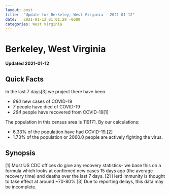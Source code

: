 ```yaml
---
layout: post
title:  "Update for Berkeley, West Virginia - 2021-01-12"
date:   2021-01-12 01:01:29 -0600
categories: West Virginia
---
```


# Berkeley, West Virginia
#### Updated 2021-01-12

## Quick Facts

In the last 7 days[3] we project there have been
- *880* new cases of COVID-19
- *7* people have died of COVID-19
- *264* people have recovered from COVID-19[1]

The population in this census area is 119171. By our calculations:
- 6.33% of the population have had COVID-19.[2]
- 1.73% of the population or 2060.0 people are actively fighting the virus.

## Synopsis




[1] Most US CDC offices do give any recovery statistics- we base this on a formula which looks at confirmed new cases
15 days ago (the average recovery time) and deaths over the last 7 days.
[2] Herd Immunity is thought to take effect at around ~70-80%
[3] Due to reporting delays, this data may be incomplete. 
    